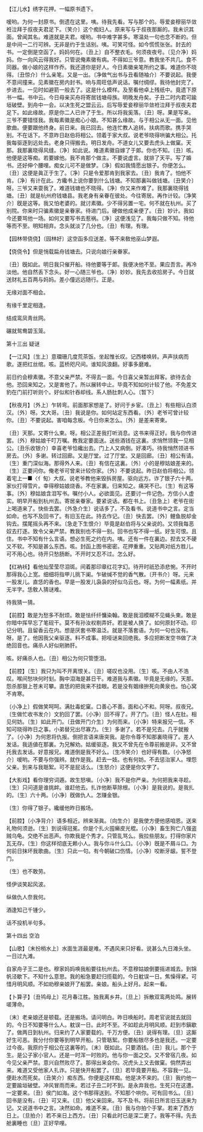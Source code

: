 <!-- { "loadSidebar": true } -->
【江儿水】绣字花押。一幅原书遗下。

嗳哟。为何一封原书。倒遗在这里。咦。待我先看。写与那个的。辱爱妾穆丽华敛袵泣拜于叔夜夫君足下。〔笑介〕这个痴妇人。原来写与于叔夜那厮的。我未识其面。曾闻其名。难道就是夫君。嗳哟。书中难字甚多。寒温处一句也念不断的。但是中间一二行可辨。无非是约于生话别。咦。可笑可怪。如今慌慌张张。封去的书。一定倒是空函了。妈妈何在。〔丑上〕自不整衣毛。何须夜夜号。〔见介净〕妈妈。你一向风云得我好。只管说俺素徽有病。不得如三爷意。教我坐不共几。食不同器。做小娘的这样作乔。我还道你是好人。今日素徽亲笔所约之事。难道你不晓得。〔丑惊介〕什么亲笔。又是一出。〔净做气出书与丑看随袖介〕不要说起。我便不意间撞来。见素徽在房内封书。响与周旺低声说话。嘱付绸缪。我待他封完了。步进去。一见时如避箭一般去了。这是什么模样。及至看他卓上残纸中。竟遗下原书一幅。书中云。今日母亲买舟将寄居钱塘母族。明晚发舟矣。子丑二时内君可踰垣破壁。到舟中一会。以决生死之盟云云。后写辱爱妾穆丽华敛袵泣拜于叔夜夫君足下。如此缘故。原是你二人已许了于生。所以将我奚落。〔丑〕呀。果是写来。三爷不要错怪我。我每素徽是痴心小娘。不知甚么缘故。与于相公从无一面。见他歌曲。便要跟他终身。前日来。我已回去。他连忙教人追转。扶病而歌。携手哭别。不在话下。不意昨日赵伯将相公。领着于家大叔。说老爷晓得哄骗大相公。托我每驱逐到远处去。老身只得搬去。明日发舟。不道女儿又要去虎头上做窠。天那。我那裏晓得风缝。〔净〕如此说。难道素徽自嫁了于郞。你也不知。〔丑〕咳。他便是这等痴。若要嫁他。我不肯那个做主。不要说虚言。就排了天平。写了婚书。还好伸个腰哩。痴女儿可不是做梦。〔净〕假如我情愿出银子。你便怎么。〔丑〕这便是眞正于生了。〔净〕只是令爱那肯到我家去。〔丑〕我肯了。怕他不肯。〔净〕有计在此。方纔书上说你要到什么钱塘。不知那裏叫做钱塘。〔丑笑介〕呀。三爷又来耍我了。难道钱塘也不晓得。〔净〕你又来作难了。我那裏晓得钱塘。〔丑〕就是杭州府钱塘县。我老身有亲眷在彼处。今往寄居。再作计较。〔净笑介〕旣是这等。我又怕老婆的。就讨素徽。少不得另置一宅。何不就在杭州。买了别院。你来时只骗素徽是亲眷家。待进门后。硬做他成亲便了。〔丑〕妙计。我如今还要骂他一场。如何又要写书去惹祸。〔净〕这便浅见了。我每只做不知。待他等而不至。明知相弃。念头就淡了几分也。〔丑〕有理。有理。 

【园林带侥侥】〔园林好〕这空函多应送差。等不来敎他巫山梦遐。

【侥侥令】但是悄载扁舟钱塘去。只说向娘行亲眷家。

〔丑〕旣如此。明日我只催开船。待他要等于郞。我便决他不至。果应吾言。再冷淡他。他自然丢下念头。好一心随三爷也。〔净〕妙妙。我先去收拾房子。今日就送财礼五百两与妈妈。差小僮远远随行。正是。 

无缘对面不相会。

有缘千里定相逢。

结成鸾凤靑丝网。

碾就鸳鸯碧玉笼。 

第十三出
疑谜

【一江风】〔生上〕意瓓珊几度荒茶饭。坐起惟长叹。记西楼唤转。声声扶病而歌。遂把红丝绾。咳。蓝桥咫尺间。谁知风浪翻。好事多磨难。

前日约会穆素徽。不意父亲严禁。不得去一面。今日喜父亲暂出拜客。欲待去会他。恐回来知之。又是害他了。所以展转中止。毕竟不知如何计较了他。不免差文豹在门前打听则个。好似和针吞却线。系人肠肚刺人心。〔暂下〕 

【秋夜月】〔外上〕乍转弯。前面那家想是了。好问于乡宦。〔丑上〕有些相认白须汉。〔外〕呀。文大哥。〔丑〕我说是你。如何站定东西看。〔外〕老爷可曾计较你。〔丑〕不要说起。害咱每念板。今日你来怎么。〔外〕是差来寄柬。

〔丑〕天那。又寄什么柬。呀。相公正差我打听消息。这书来得正好。我与你传进罢。〔外〕穆姑娘千叮万嘱。教我定要面送。送些酒钱在这裏。求悄然领我一见相公。〔丑乐收银介〕幸喜老爷恰纔出去。门上人又病倒。好凑巧。待我悄然领进书房去。〔外〕多谢。转过回廊。又是厅堂。过了厅堂。又是回廊。〔丑〕相公有请。〔生〕重门深似海。那得外人来。〔丑〕有信在这裏。〔外〕小的是穆姑娘差来的。〔生〕正要问你。俺老爷可曾来计较你家。〔外〕不要说起。昨日赵伯将相公。领着宅上一■〈亻匋〉大叔。说老爷教他来毁拆房屋。驱向远方。诈了银子六十两。家伙打得雪片。幸得穆姑娘烧香。不在家裏。归来知之。痛哭不已。〔生〕有这等事。〔外〕穆姑娘含泪写书。嘱付小人。必欲面见。还要讨一件记色。方信小人虚实。明早开船到杭州去。寄居亲眷家。要紧说话。都在书上。〔丑急上〕老爷在街上喝道来了。快些去罢。〔外急介生〕说话多了。不及看书。说道书中之言。定当如命。也写不及回书了。有旧玉在此。持去作记。〔丑〕快去罢。〔外〕鲤鱼脱却金钩去。摆尾摇头再不来。〔急走下生恨介〕毕竟是赵伯将与父亲说的。又领我每恶奴去打逐。致令父亲严禁。教我别也不得一别。回书也写不得一纸。好生可恨。且住。书中不知有什么言语。想必生死之约在内。咦。还有一件在裏边。揑去又不硬又不软。不知是甚么东西。咳。封函上图书密密。花押重重。又贴两对纸方胜儿。可不用心也。待开只愁肠断。不开时又忍不过。怎么好。 

【红衲袄】看他灿莹莹尽泪斑。间着那印章红花字幻。待开时祇恐添悲惋。不开时那得我心上宽。细细将指甲儿挑下阑。乍破缄不觉的香气散。〔开书介〕呀。元来一股发儿。直恁的香也。早是一股发儿袅袅的好似乌云也。呀。为何一幅素纸。并无半字。恁敎人猜谜难。

待我猜一猜。 

【前腔】敢是为愁多不耐烦。敢是怯纤纤慵染翰。敢是我泪模糊不见蝇头柬。敢是你暗中挥早忘了笔砚干。莫不有孙汝权剔弄奸。若是被人换了。如何原封不动。印记分明。且留香云在内。想是厌套书寒温泛。就是不落套语。为何一句也没有。呀。是了。他因我父亲驱逐。料不成事。把哑谜来回绝我。多应把断发空书做了决绝回音也。痛杀人好似剜肺肝。

咳。好痛杀人也。〔丑〕相公为何只管堕泪。 

【前腔】〔生〕我只为叫不开离恨关。〔丑〕嗟叹也没用。〔生〕咳。不由人不浩叹。喉间愁块何时刬。胸中泪海是甚日干。难道我与素徽。毕竟是无缘的。天那。怨杀那狠上苍未可攀。直恁的把我来不挂眼。若是没有姻缘拚死向黄泉也。怕心窝不肯寒。

〔小净上〕假做笑呵呵。满肚毒蛇窠。口善心不善。面和心不和。阿呀。叔夜兄。〔生做忙收书发介〕文豹回了罢。〔小净〕回不得了。开了门。〔丑〕怪人在肚。相见何妨。〔生〕如此开门。〔丑做开门介生〕为何而来。〔小净〕特来报兄一信。不知可晓得昨日之事。小弟替兄出尽寡力。〔生〕多谢了。若不是兄去。几乎就搬了。〔小净〕为何恩将仇报。倒把言语来唐突我。是你令尊不知那裏晓得了。差人发话。我适値在那裏。为兄解劝。姑缓驱逐。我又不曾先在令尊前搬是非。又不曾托我去发话。好意报兄。难道倒是我不好么。〔生冷笑介〕也好得有数。〔小净怒介〕嗳哟。不要与你强辨。就作是我。赶去一妓。也有何妨。不去惩治家人。埋怨父亲。到来与我聒絮。可不是屁话么。〔生怒介〕这便是你文字了。 

【大影戏】看你理穷词遁。故生怒嗔。〔小净〕我不是你严亲。为何把我来寻趁。〔生〕只问道是谁挑衅。谁赶他去。扎诈他断草除根。〔小净〕是我说的。是我扎的。〔生〕六十两。〔小净〕旣做仇人。怎赚金银。

〔生〕你得了银子。纔缓他昨日搬场。 

【前腔】〔小净背介〕语多相近。辨来渐眞。〔向生介〕是我使方便他感咱恩。送来礼物何须逊。〔生〕到说得冠冕。你是个扎火囤癞皮光棍。〔小净〕畜生狗亡八强盗贼乌龟。交绝不出恶声。你欺我是个秀才。只管乱骂么。我拉些朋友。打得你家片瓦无存。〔生〕你这样彻底无赖小人。我与你斗什么口。〔小净〕旣是不屑斗口。为何前日抹坏我歌曲。〔生〕只此一句。有今朝破口伤情。〔小净〕咬断牙龈。誓不登门。

〔生〕也不敢劳。 

怪伊谈笑起风波。

纵做仇人奈我何。

酒逢知己千锺少。

话不投机半句多。 

第十四出
空泊

【山歌】〔末扮梢水上〕水面生涯最是难。不遇风来只好看。说甚么九日滩头坐。一日过九滩。

自家舟子王二是也。穆家妈妈唤我船要往杭州去。不意穆姑娘倒要摇进城去。到锦帆泾歇下。不知什么意思。我的船急要赶归揽载的。今日躭误一日。焦懆得紧。可惜月明风顺。不如劝穆亲娘开了船罢。亲娘。船头上好月。起来一看。 

【卜算子】〔丑鸨母上〕花月春江胜。独我离乡井。〔旦上〕拆散双鸾两处鸣。展转嗟薄命。

〔末〕老亲娘还是顿载。还是搬场。请问明白。昨日唤船时。周老官说就去就回的。今日不知要等什么人。躭误一日。此时不至。不如趁此月明风顺。赶到市鎭歇了。做两日到杭州。归来约了人家要载的。千万方便。〔丑〕说得有理。〔旦〕这厮好生可恶。我分付你要等到明早开船。只管聒絮。你要船银尽多也是我还。一定要过今夜。我原约于相公在这裏等的。〔末〕旣如此。只要酒钱。〔丑〕我儿。那个于生。是公子家小官人。还是一时浑一时败的。他与你一面之交。又不曾宿几夜。如今见父亲严禁。意兴自然败尽了。那得出来会你。况虎头上又去做窠。倘然弄出来。难道又受他家人扎诈。只是快开船罢了。〔旦〕若毕竟要开船。不容我一见。便赴水而死矣。〔丑笑介〕痴东西。你便是这样痴。他是决不来的。〔旦〕我约他一定要踰垣破壁。冲风冒雨而来。若过子丑二时不到。是永弃我也。生死只在这遭。一定要来。〔丑〕侯门如海。这个书那得送到。不知那个哄你。可有回书么。〔旦〕回书是没有。〔丑〕可又来。〔旦〕他父亲回来。写不及书。将前日所言旧玉送来为记。又说道书中之言。决然如命。难道不来。〔丑〕我与你拍个手掌。若来了西方日上。〔旦拍介〕若不来日上西方。〔丑〕只看此时已是深二更了。我等不得。先去舱裏睡也〔旦〕正好早哩。 

